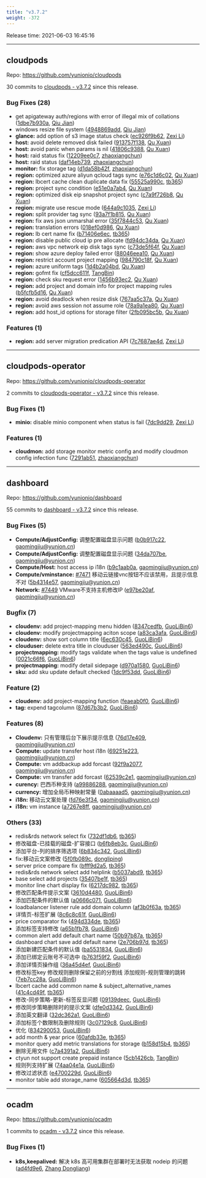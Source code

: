```yaml
---
title: "v3.7.2"
weight: -372
---
```


Release time: 2021-06-03 16:45:16

---
## cloudpods

Repo: https://github.com/yunionio/cloudpods

30 commits to [cloudpods - v3.7.2] since this release.

### Bug Fixes (28)
- get apigateway auth/regions with error of illegal mix of collations ([1dbe7b930a](https://github.com/yunionio/cloudpods/commit/1dbe7b930a1561f08387c161e8f94de19405c7fc), [Qiu Jian](mailto:qiujian@yunionyun.com))
- windows resize file system ([4948869add](https://github.com/yunionio/cloudpods/commit/4948869add7a08f897c734ea1897b54864352be2), [Qiu Jian](mailto:qiujian@yunionyun.com))
- **glance:** add option of s3 image status check ([ec926f9b62](https://github.com/yunionio/cloudpods/commit/ec926f9b629c73caed55b59e3851822e39b6a468), [Zexi Li](mailto:zexi.li@qq.com))
- **host:** avoid delete removed disk failed ([913757f138](https://github.com/yunionio/cloudpods/commit/913757f13861a01f69f21a8e7885680e4f53df40), [Qu Xuan](mailto:quxuan@yunionyun.com))
- **host:** avoid panic when params is nil ([41806c9388](https://github.com/yunionio/cloudpods/commit/41806c93883929a56c86e4a9bc70df9cada5effd), [Qu Xuan](mailto:quxuan@yunionyun.com))
- **host:** raid status fix ([12209ee0c7](https://github.com/yunionio/cloudpods/commit/12209ee0c7708fe8b33a8a14b33bcaa85ad6fbf6), [zhaoxiangchun](mailto:1422928955@qq.com))
- **host:** raid status ([daf14eb739](https://github.com/yunionio/cloudpods/commit/daf14eb73929995a76568629ca887c589280e0d4), [zhaoxiangchun](mailto:1422928955@qq.com))
- **monitor:** fix storage tag ([d1da58b42f](https://github.com/yunionio/cloudpods/commit/d1da58b42f68a163001147a0f63552c6b58c8296), [zhaoxiangchun](mailto:1422928955@qq.com))
- **region:** optimized azure aliyun qcloud tags sync ([e76c1d6c02](https://github.com/yunionio/cloudpods/commit/e76c1d6c0213a4825f93c167d94503b69871589f), [Qu Xuan](mailto:quxuan@yunionyun.com))
- **region:** lbcert cache clean duplicate data fix ([55525a990c](https://github.com/yunionio/cloudpods/commit/55525a990cd80dc536f56c7839d229ca0593cdc3), [tb365](mailto:tangbin@yunion.cn))
- **region:** project sync condition ([e51e0a7ab4](https://github.com/yunionio/cloudpods/commit/e51e0a7ab42c8f2389399db782280f299ca52101), [Qu Xuan](mailto:quxuan@yunionyun.com))
- **region:** optimized disk eip snapshot project sync ([c7a9f726b8](https://github.com/yunionio/cloudpods/commit/c7a9f726b85d7ccfc74abab712896a9cb3b1331c), [Qu Xuan](mailto:quxuan@yunionyun.com))
- **region:** migrate use rescue mode ([644a9c1035](https://github.com/yunionio/cloudpods/commit/644a9c103530fb547c519efc1993e85e9f2ee4a5), [Zexi Li](mailto:zexi.li@qq.com))
- **region:** split provider tag sync ([93a7f1b815](https://github.com/yunionio/cloudpods/commit/93a7f1b815a89c36f4ae431afe878a86065ccf59), [Qu Xuan](mailto:quxuan@yunionyun.com))
- **region:** fix aws json unmarshal error ([35f7844c53](https://github.com/yunionio/cloudpods/commit/35f7844c538c17208529477f21f180a3ca5e69c2), [Qu Xuan](mailto:qu_xuan@icloud.com))
- **region:** translation errors ([018ef0d986](https://github.com/yunionio/cloudpods/commit/018ef0d9860842f652ce9b1db198b2dfb27d70e6), [Qu Xuan](mailto:quxuan@yunionyun.com))
- **region:** lb cert name fix ([b71406e6ec](https://github.com/yunionio/cloudpods/commit/b71406e6ec86bb1f040a3912713375de4a4a6434), [tb365](mailto:tangbin@yunion.cn))
- **region:** disable public cloud ip pre allocate ([fd94dc34da](https://github.com/yunionio/cloudpods/commit/fd94dc34dabdcba02e56a5035881934a803b1a17), [Qu Xuan](mailto:quxuan@yunionyun.com))
- **region:** aws vpc network eip disk tags sync ([c73de5f64f](https://github.com/yunionio/cloudpods/commit/c73de5f64f68bc2cb569b367392033d08e0742cd), [Qu Xuan](mailto:quxuan@yunionyun.com))
- **region:** show azure deploy failed error ([88046eea10](https://github.com/yunionio/cloudpods/commit/88046eea10e0e7c12aa831c1705bcdd24cca0a45), [Qu Xuan](mailto:quxuan@yunionyun.com))
- **region:** restrict account project mapping ([984790c18f](https://github.com/yunionio/cloudpods/commit/984790c18f3839f7c6a22b33e9fb66e584d35dba), [Qu Xuan](mailto:quxuan@yunionyun.com))
- **region:** azure uniform tags ([1d4b2a04bd](https://github.com/yunionio/cloudpods/commit/1d4b2a04bd2cb226cc876488d8417d3700638e1c), [Qu Xuan](mailto:quxuan@yunionyun.com))
- **region:** gofmt fix ([cf5dcc611f](https://github.com/yunionio/cloudpods/commit/cf5dcc611ffb0219d30c6b2fad325d9a6a1ab291), [TangBin](mailto:tangbin@yunion.cn))
- **region:** check sku request error ([1456b93ec2](https://github.com/yunionio/cloudpods/commit/1456b93ec236f022c8bf5b43a9af98ae2aecd9d4), [Qu Xuan](mailto:quxuan@yunionyun.com))
- **region:** add project and domain info for project mapping rules ([b5fcfb5d16](https://github.com/yunionio/cloudpods/commit/b5fcfb5d166f51287946f1b82b8ea3ee115c9621), [Qu Xuan](mailto:quxuan@yunionyun.com))
- **region:** avoid deadlock when resize disk ([767aa5c37a](https://github.com/yunionio/cloudpods/commit/767aa5c37a9c4396a7c81f4fce2ee556e7bae086), [Qu Xuan](mailto:quxuan@yunionyun.com))
- **region:** avoid aws session not assume role ([78a9a1ea80](https://github.com/yunionio/cloudpods/commit/78a9a1ea8006807bce070ee95f1bcea778ffb396), [Qu Xuan](mailto:quxuan@yunionyun.com))
- **region:** add host_id options for storage filter ([2fb095bc5b](https://github.com/yunionio/cloudpods/commit/2fb095bc5b176db4f15fff325a650d056a7c456c), [Qu Xuan](mailto:quxuan@yunionyun.com))

### Features (1)
- **region:** add server migration predication API ([7c7687ae4d](https://github.com/yunionio/cloudpods/commit/7c7687ae4d727dc383fae5506f56856d4b161b09), [Zexi Li](mailto:zexi.li@qq.com))

[cloudpods - v3.7.2]: https://github.com/yunionio/cloudpods/compare/v3.7.1...v3.7.2
---
## cloudpods-operator

Repo: https://github.com/yunionio/cloudpods-operator

2 commits to [cloudpods-operator - v3.7.2] since this release.

### Bug Fixes (1)
- **minio:** disable minio component when status is fail ([7dc9dd29](https://github.com/yunionio/cloudpods-operator/commit/7dc9dd29ef53f4ef0c53507a02161fd062c7a35d), [Zexi Li](mailto:zexi.li@qq.com))

### Features (1)
- **cloudmon:** add storage monitor metric config and modify cloudmon config infection func ([7291ab51](https://github.com/yunionio/cloudpods-operator/commit/7291ab511c9021c922419cf583d141c8a6042796), [zhaoxiangchun](mailto:1422928955@qq.com))

[cloudpods-operator - v3.7.2]: https://github.com/yunionio/cloudpods-operator/compare/v3.7.1...v3.7.2
---
## dashboard

Repo: https://github.com/yunionio/dashboard

55 commits to [dashboard - v3.7.2] since this release.

### Bug Fixes (5)
- **Compute/AdjustConfig:** 调整配置磁盘显示问题 ([b0b917c22](https://github.com/yunionio/dashboard/commit/b0b917c22030c14a4679bfd73fc7fd3f1ef744cb), [gaomingjiu@yunion.cn](mailto:gaomingjiu@yunion.cn))
- **Compute/AdjustConfig:** 调整配置磁盘显示问题 ([34da707be](https://github.com/yunionio/dashboard/commit/34da707be6c84807fb08d6d656f8ce9a90a2f8be), [gaomingjiu@yunion.cn](mailto:gaomingjiu@yunion.cn))
- **Compute/Host:** host access ip i18n ([b9c1aab0a](https://github.com/yunionio/dashboard/commit/b9c1aab0aa50245d8ec1a325a016123496ed867f), [gaomingjiu@yunion.cn](mailto:gaomingjiu@yunion.cn))
- **Compute/vminstance:** [#7471](https://github.com/yunionio/dashboard/issues/7471) 移动云链接vnc按钮不应该禁用，且提示信息不对 ([5b4314e57](https://github.com/yunionio/dashboard/commit/5b4314e5758ebd1e91d1e2b554c1dd425369fef5), [gaomingjiu@yunion.cn](mailto:gaomingjiu@yunion.cn))
- **Network:** [#7449](https://github.com/yunionio/dashboard/issues/7449) VMware不支持主机修改IP ([e97be20af](https://github.com/yunionio/dashboard/commit/e97be20afdee30023ac0346b2fa79f9a65bcf689), [gaomingjiu@yunion.cn](mailto:gaomingjiu@yunion.cn))

### Bugfix (7)
- **cloudenv:** add project-mapping menu hidden ([8347cedfb](https://github.com/yunionio/dashboard/commit/8347cedfba0b44f9498e0e99dcdc22fbe7b98418), [GuoLiBin6](mailto:782518577@qq.com))
- **cloudenv:** modify projectmapping aciton scope ([a83ca3afa](https://github.com/yunionio/dashboard/commit/a83ca3afa8ca49684d20c5ca49e94c77c04a8aeb), [GuoLiBin6](mailto:782518577@qq.com))
- **cloudenv:** show sort column title ([6ec630c45](https://github.com/yunionio/dashboard/commit/6ec630c4587671b054a29b4f0ed8d9c2afe4983c), [GuoLiBin6](mailto:782518577@qq.com))
- **clouduser:** delete extra title in clouduser ([563ed490c](https://github.com/yunionio/dashboard/commit/563ed490cfa379d00f448c447462f9b350681c56), [GuoLiBin6](mailto:782518577@qq.com))
- **projectmapping:** modify tags validate when the tags value is undefined ([0021c66f6](https://github.com/yunionio/dashboard/commit/0021c66f645f6ba518719195700efb39ab5836f8), [GuoLiBin6](mailto:782518577@qq.com))
- **projectmapping:** modify detail sidepage ([d970a1580](https://github.com/yunionio/dashboard/commit/d970a1580f57c7c9e68a476f051b76fd9f851421), [GuoLiBin6](mailto:782518577@qq.com))
- **sku:** add sku update default checked ([1dc9f53dd](https://github.com/yunionio/dashboard/commit/1dc9f53dddeb16b76ccf259674ded1605d493640), [GuoLiBin6](mailto:782518577@qq.com))

### Feature (2)
- **cloudenv:** add project-mapping function ([feaeab0f0](https://github.com/yunionio/dashboard/commit/feaeab0f0fd6e3bc4a3a7048533fa0e96ee4c16f), [GuoLiBin6](mailto:782518577@qq.com))
- **tag:** expend tagcolumn ([87d67b3b2](https://github.com/yunionio/dashboard/commit/87d67b3b25a947f7bbd534c6465d146a604e6c65), [GuoLiBin6](mailto:782518577@qq.com))

### Features (8)
- **Cloudenv:** 只有管理后台下展示提示信息 ([76d17e409](https://github.com/yunionio/dashboard/commit/76d17e40940c5aad4ef919ab9158ff0c88ee0ec5), [gaomingjiu@yunion.cn](mailto:gaomingjiu@yunion.cn))
- **Compute:** update transfer host i18n ([69251e223](https://github.com/yunionio/dashboard/commit/69251e22374b2f05d6ec2f0ad5c3b208d5885b91), [gaomingjiu@yunion.cn](mailto:gaomingjiu@yunion.cn))
- **Compute:** vm addbackup add forcast ([92f9a2077](https://github.com/yunionio/dashboard/commit/92f9a2077d0c6c3d578baa849be65ea5a5cb1a6d), [gaomingjiu@yunion.cn](mailto:gaomingjiu@yunion.cn))
- **Compute:** vm transfer add forcast ([62539c2e1](https://github.com/yunionio/dashboard/commit/62539c2e1772e29fd96f0773960c2fedae19745e), [gaomingjiu@yunion.cn](mailto:gaomingjiu@yunion.cn))
- **curency:** 巴西币种支持 ([a99886288](https://github.com/yunionio/dashboard/commit/a99886288aef3290fde9b87eb8d39b3d5798d421), [gaomingjiu@yunion.cn](mailto:gaomingjiu@yunion.cn))
- **currency:** 增加全局币种映射常量 ([0abaaaad5](https://github.com/yunionio/dashboard/commit/0abaaaad573ee71c73caa37a2c83617c614edfae), [gaomingjiu@yunion.cn](mailto:gaomingjiu@yunion.cn))
- **i18n:** 移动云文案处理 ([fd76e3f34](https://github.com/yunionio/dashboard/commit/fd76e3f34a083faca32848616ed3110d172ccd10), [gaomingjiu@yunion.cn](mailto:gaomingjiu@yunion.cn))
- **i18n:** vm instance ([a7267e8ff](https://github.com/yunionio/dashboard/commit/a7267e8ff3987e992f95290b11eaf00267cd68c9), [gaomingjiu@yunion.cn](mailto:gaomingjiu@yunion.cn))

### Others (33)
- redis&rds network select fix ([732df1db6](https://github.com/yunionio/dashboard/commit/732df1db647b7acbcaabf5612eeea3d7301f9220), [tb365](mailto:tangbin@yunion.cn))
- 修改磁盘-已挂载的磁盘-扩容接口 ([b6fb8eb3c](https://github.com/yunionio/dashboard/commit/b6fb8eb3c1985986aed6fa137fb5671247b117c3), [GuoLiBin6](mailto:782518577@qq.com))
- 添加平台-列的排序筛选项 ([6b834c342](https://github.com/yunionio/dashboard/commit/6b834c3425da9f47c50079b5b9d69bc5358f6798), [GuoLiBin6](mailto:782518577@qq.com))
- fix:移动云文案修改 ([5f0fb089c](https://github.com/yunionio/dashboard/commit/5f0fb089cf4ac755097d2d5fc0619fe2ca4b400b), [dongliping](mailto:dongliping@yunion.cn))
- server price compare fix ([bfff9d2a5](https://github.com/yunionio/dashboard/commit/bfff9d2a52319067bc8589e104ce6b631737d29b), [tb365](mailto:tangbin@yunion.cn))
- redis&rds network select add helplink ([b5037abd9](https://github.com/yunionio/dashboard/commit/b5037abd9d98c5a1249f1438751c76189517c02a), [tb365](mailto:tangbin@yunion.cn))
- base select add projects ([35407be1f](https://github.com/yunionio/dashboard/commit/35407be1f445a0f499647a9071bcea98f89d00d4), [tb365](mailto:tangbin@yunion.cn))
- monitor line chart display fix ([6217dc982](https://github.com/yunionio/dashboard/commit/6217dc9827c3bae04ebfa4b4a954787315d182de), [tb365](mailto:tangbin@yunion.cn))
- 修改匹配条件提示文案 ([3610d4480](https://github.com/yunionio/dashboard/commit/3610d4480d6daf9f5e5dc4942b06e44b8b50413d), [GuoLiBin6](mailto:782518577@qq.com))
- 添加匹配条件的默认值 ([a0666c071](https://github.com/yunionio/dashboard/commit/a0666c071bef96773e017ecfef83fe36cb01169f), [GuoLiBin6](mailto:782518577@qq.com))
- loadbalancer listener rule add domain column ([af3b0f63a](https://github.com/yunionio/dashboard/commit/af3b0f63a96cfda6b2bd49a145a60be7ecba5969), [tb365](mailto:tangbin@yunion.cn))
- 详情页-标签扩展 ([8c6c8c61f](https://github.com/yunionio/dashboard/commit/8c6c8c61f7fb0619c64a3e18da683e841ec31d92), [GuoLiBin6](mailto:782518577@qq.com))
- price comparator fix ([494d334de](https://github.com/yunionio/dashboard/commit/494d334de6b4c56a4be9ccaf40530fd5362c5125), [tb365](mailto:tangbin@yunion.cn))
- 添加标签支持修改 ([a65b1fb78](https://github.com/yunionio/dashboard/commit/a65b1fb78f02a14f7cdf324465c1e7f3df3275d0), [GuoLiBin6](mailto:782518577@qq.com))
- common alert add default chart name ([50b97b87a](https://github.com/yunionio/dashboard/commit/50b97b87ab113d405d92ec9284710fa18982b3b5), [tb365](mailto:tangbin@yunion.cn))
- dashboard chart save add default name ([2e706b97d](https://github.com/yunionio/dashboard/commit/2e706b97da96b940067a80c929af3bf7d32fd476), [tb365](mailto:tangbin@yunion.cn))
- 添加新建匹配条件的默认值 ([ba5531834](https://github.com/yunionio/dashboard/commit/ba55318347f656556a342518b95eead71e266404), [GuoLiBin6](mailto:782518577@qq.com))
- 添加已绑定云账号不可选中 ([b763f59f2](https://github.com/yunionio/dashboard/commit/b763f59f24f605eea28170d133cd690242596e03), [GuoLiBin6](mailto:782518577@qq.com))
- 添加详情页操作组 ([36a45d4ef](https://github.com/yunionio/dashboard/commit/36a45d4ef7af538da0d558dde98f21d5feacc793), [GuoLiBin6](mailto:782518577@qq.com))
- 修改标签key 修改规则删除保留之前的分割线 添加规则-规则管理的跳转 ([7eb7cc28a](https://github.com/yunionio/dashboard/commit/7eb7cc28aafb1482321ca6c928a019221541ed5f), [GuoLiBin6](mailto:782518577@qq.com))
- lbcert cache add common name & subject_alternative_names ([41c4cd49f](https://github.com/yunionio/dashboard/commit/41c4cd49fe1d5d83f7968947256d27b1ed3b3a09), [tb365](mailto:tangbin@yunion.cn))
- 修改-同步策略-更新-标签反显问题 ([09139deec](https://github.com/yunionio/dashboard/commit/09139deec7c2afacaddff12290143f6e8e319080), [GuoLiBin6](mailto:782518577@qq.com))
- 修改同步策略删除时的提示文案 ([dfe0d3342](https://github.com/yunionio/dashboard/commit/dfe0d3342684d5ab0f77dec3310456c6ae085679), [GuoLiBin6](mailto:782518577@qq.com))
- 添加英文翻译 ([32dc362a1](https://github.com/yunionio/dashboard/commit/32dc362a1a40bc0ca83603ae653a6b7b9382ac29), [GuoLiBin6](mailto:782518577@qq.com))
- 添加标签个数限制及删除规则 ([3c07129c8](https://github.com/yunionio/dashboard/commit/3c07129c8390b8cf72dce8aa3b1cce8c418540df), [GuoLiBin6](mailto:782518577@qq.com))
- 优化 ([834290053](https://github.com/yunionio/dashboard/commit/834290053ec1cc937ab3659587e430584e0f38f0), [GuoLiBin6](mailto:782518577@qq.com))
- add month & year price ([60afdb33e](https://github.com/yunionio/dashboard/commit/60afdb33eee07e94381ee6c685ed79cea1980096), [tb365](mailto:tangbin@yunion.cn))
- monitor query add metric translations for storage ([b158d15b4](https://github.com/yunionio/dashboard/commit/b158d15b43f9b619e54b5f13014982bbf81c647b), [tb365](mailto:tangbin@yunion.cn))
- 删除无用文件 ([c7a4391a2](https://github.com/yunionio/dashboard/commit/c7a4391a2599dd068747c25c665221b5d2b9d725), [GuoLiBin6](mailto:782518577@qq.com))
- ctyun not support create prepaid instance ([5cb1426cb](https://github.com/yunionio/dashboard/commit/5cb1426cb78f063901aa4714c884fda9889e54bf), [TangBin](mailto:tangbin@yunion.cn))
- 规则列支持扩展 ([74aa04e1a](https://github.com/yunionio/dashboard/commit/74aa04e1af7dfcac40ac5d921ef21c515101d64e), [GuoLiBin6](mailto:782518577@qq.com))
- 修改过滤状态 ([e4700229d](https://github.com/yunionio/dashboard/commit/e4700229dffac660d3f25bf53581e69294e8d6e5), [GuoLiBin6](mailto:782518577@qq.com))
- monitor table add storage_name ([605664d3d](https://github.com/yunionio/dashboard/commit/605664d3d76befa0b079d00d2b775a2ada3a3972), [tb365](mailto:tangbin@yunion.cn))

[dashboard - v3.7.2]: https://github.com/yunionio/dashboard/compare/v3.7.1...v3.7.2
---
## ocadm

Repo: https://github.com/yunionio/ocadm

1 commits to [ocadm - v3.7.2] since this release.

### Bug Fixes (1)
- **k8s,keepalived:** 解决 k8s 高可用集群在部署时无法获取 nodeip 的问题 ([ad4fd9e6](https://github.com/yunionio/ocadm/commit/ad4fd9e6cb60c1be8f73c972e980a2a84e95fc14), [Zhang Dongliang](mailto:zhangdongliang@yunion.cn))

[ocadm - v3.7.2]: https://github.com/yunionio/ocadm/compare/v3.7.1...v3.7.2
